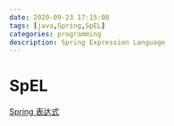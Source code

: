 ```yaml
---
date: 2020-09-23 17:15:00
tags: [java,Spring,SpEL]
categories: programming
description: Spring Expression Language
---
```


# SpEL

[Spring 表达式](https://docs.spring.io/spring/docs/5.2.9.RELEASE/spring-framework-reference/core.html#expressions-beandef)


